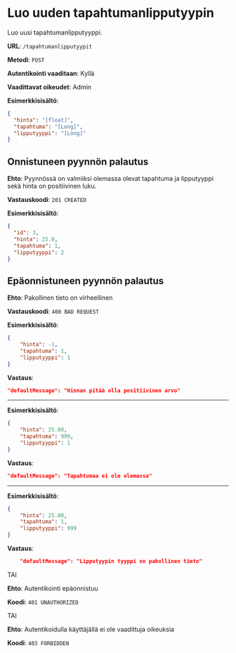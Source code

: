 # Luo uuden tapahtumanlipputyypin

Luo uusi tapahtumanlipputyyppi.

__URL__: `/tapahtumanlipputyypit`

__Metodi__: `POST`

__Autentikointi vaaditaan__: Kyllä

__Vaadittavat oikeudet__: Admin

__Esimerkkisisältö__:

```json
{
  "hinta": "[float]",
  "tapahtuma": "[Long]",
  "lipputyyppi": "[Long]"
}
```

## Onnistuneen pyynnön palautus

__Ehto__: Pyynnössä on valmiiksi olemassa olevat tapahtuma ja lipputyyppi sekä hinta on positiivinen luku.

__Vastauskoodi__: `201 CREATED`

__Esimerkkisisältö__:

```json
{
  "id": 3,
  "hinta": 25.0,
  "tapahtuma": 1,
  "lipputyyppi": 2
}
```
## Epäonnistuneen pyynnön palautus

__Ehto__: Pakollinen tieto on virheellinen

__Vastauskoodi__: `400 BAD REQUEST`

__Esimerkkisisältö__:

```json
{
    "hinta": -1,
    "tapahtuma": 1,
    "lipputyyppi": 1
}
```
__Vastaus__:
```json
"defaultMessage": "Hinnan pitää olla positiivinen arvo"
```
---
__Esimerkkisisältö__:
```json
{
    "hinta": 25.00,
    "tapahtuma": 999,
    "lipputyyppi": 1
}
```
__Vastaus__:
```json
"defaultMessage": "Tapahtumaa ei ole olemassa"
```
---
__Esimerkkisisältö__:
```json
{
    "hinta": 25.00,
    "tapahtuma": 1,
    "lipputyyppi": 999
}
```

 __Vastaus__:
```json
    "defaultMessage": "Lipputyypin tyyppi on pakollinen tieto"
```

TAI

__Ehto__: Autentikointi epäonnistuu

__Koodi__: `401 UNAUTHORIZED`

TAI

__Ehto__: Autentikoidulla käyttäjällä ei ole vaadittuja oikeuksia

__Koodi__: `403 FORBIDDEN`

<!-- En jaksanut muuttaa virheviestejä tai tehdä uutta/erillistä sille puuttuuko tieto tai onko se virheellinen. Tänne saa vaikka ja minkälaisia 400 Bad Requesteja ilman virheviestejä ja 500 Internal Server Erroreita Postmanilla jos laittaa noihin kenttiin mitä sattuu arvoja tai jättää koko kentän laittamatta... 
-Ali -->